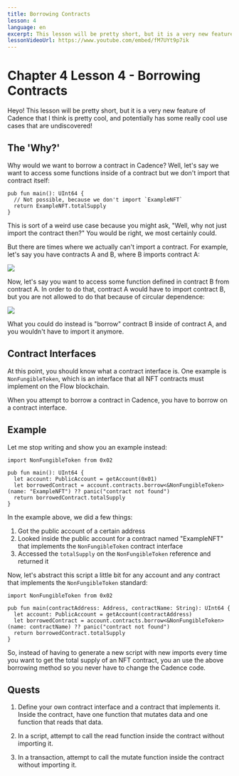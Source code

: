```yaml
---
title: Borrowing Contracts
lesson: 4
language: en
excerpt: This lesson will be pretty short, but it is a very new feature of Cadence that I think is pretty cool, and potentially has some really cool use cases that are undiscovered!
lessonVideoUrl: https://www.youtube.com/embed/fM7UYt9p7ik
---
```


# Chapter 4 Lesson 4 - Borrowing Contracts

Heyo! This lesson will be pretty short, but it is a very new feature of Cadence that I think is pretty cool, and potentially has some really cool use cases that are undiscovered!

## The 'Why?'

Why would we want to borrow a contract in Cadence? Well, let's say we want to access some functions inside of a contract but we don't import that contract itself:

```cadence
pub fun main(): UInt64 {
  // Not possible, because we don't import `ExampleNFT`
  return ExampleNFT.totalSupply
}
```

This is sort of a weird use case because you might ask, "Well, why not just import the contract then?" You would be right, we most certainly could.

But there are times where we actually can't import a contract. For example, let's say you have contracts A and B, where B imports contract A:

<img src="/courses/intermediate-cadence/contracts.png" />

Now, let's say you want to access some function defined in contract B from contract A. In order to do that, contract A would have to import contract B, but you are not allowed to do that because of circular dependence:

<img src="/courses/intermediate-cadence/bad.png" />

What you could do instead is "borrow" contract B inside of contract A, and you wouldn't have to import it anymore.

## Contract Interfaces

At this point, you should know what a contract interface is. One example is `NonFungibleToken`, which is an interface that all NFT contracts must implement on the Flow blockchain.

When you attempt to borrow a contract in Cadence, you have to borrow on a contract interface.

## Example

Let me stop writing and show you an example instead:

```cadence
import NonFungibleToken from 0x02

pub fun main(): UInt64 {
  let account: PublicAccount = getAccount(0x01)
  let borrowedContract = account.contracts.borrow<&NonFungibleToken>(name: "ExampleNFT") ?? panic("contract not found")
  return borrowedContract.totalSupply
}
```

In the example above, we did a few things:

1. Got the public account of a certain address
2. Looked inside the public account for a contract named "ExampleNFT" that implements the `NonFungibleToken` contract interface
3. Accessed the `totalSupply` on the `NonFungibleToken` reference and returned it

Now, let's abstract this script a little bit for any account and any contract that implements the `NonFungibleToken` standard:

```cadence
import NonFungibleToken from 0x02

pub fun main(contractAddress: Address, contractName: String): UInt64 {
  let account: PublicAccount = getAccount(contractAddress)
  let borrowedContract = account.contracts.borrow<&NonFungibleToken>(name: contractName) ?? panic("contract not found")
  return borrowedContract.totalSupply
}
```

So, instead of having to generate a new script with new imports every time you want to get the total supply of an NFT contract, you an use the above borrowing method so you never have to change the Cadence code.

## Quests

1. Define your own contract interface and a contract that implements it. Inside the contract, have one function that mutates data and one function that reads that data.

2. In a script, attempt to call the read function inside the contract without importing it.

3. In a transaction, attempt to call the mutate function inside the contract without importing it.
